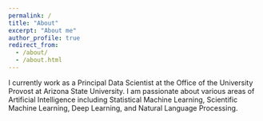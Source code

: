 ```yaml
---
permalink: /
title: "About"
excerpt: "About me"
author_profile: true
redirect_from: 
  - /about/
  - /about.html
---
```

I currently work as a Principal Data Scientist at the Office of the University Provost at Arizona State University. I am passionate about various areas of Artificial Intelligence including Statistical Machine Learning, Scientific Machine Learning, Deep Learning, and Natural Language Processing.



